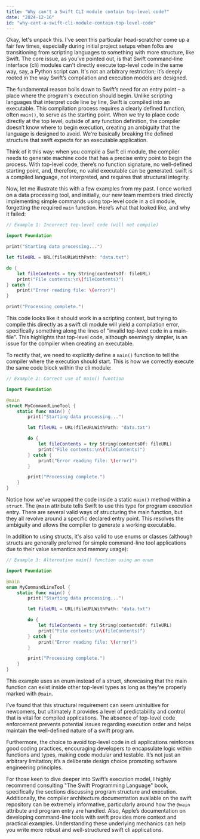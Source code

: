 ```yaml
---
title: "Why can't a Swift CLI module contain top-level code?"
date: "2024-12-16"
id: "why-cant-a-swift-cli-module-contain-top-level-code"
---
```


Okay, let's unpack this. I've seen this particular head-scratcher come up a fair few times, especially during initial project setups when folks are transitioning from scripting languages to something with more structure, like Swift. The core issue, as you’ve pointed out, is that Swift command-line interface (cli) modules can't directly execute top-level code in the same way, say, a Python script can. It's not an arbitrary restriction; it’s deeply rooted in the way Swift’s compilation and execution models are designed.

The fundamental reason boils down to Swift’s need for an entry point – a place where the program's execution should begin. Unlike scripting languages that interpret code line by line, Swift is compiled into an executable. This compilation process requires a clearly defined function, often `main()`, to serve as the starting point. When we try to place code directly at the top level, outside of any function definition, the compiler doesn’t know where to begin execution, creating an ambiguity that the language is designed to avoid. We're basically breaking the defined structure that swift expects for an executable application.

Think of it this way: when you compile a Swift cli module, the compiler needs to generate machine code that has a precise entry point to begin the process. With top-level code, there’s no function signature, no well-defined starting point, and, therefore, no valid executable can be generated. swift is a compiled language, not interpreted, and requires that structural integrity.

Now, let me illustrate this with a few examples from my past. I once worked on a data processing tool, and initially, our new team members tried directly implementing simple commands using top-level code in a cli module, forgetting the required `main` function. Here’s what that looked like, and why it failed:

```swift
// Example 1: Incorrect top-level code (will not compile)

import Foundation

print("Starting data processing...")

let fileURL = URL(fileURLWithPath: "data.txt")

do {
    let fileContents = try String(contentsOf: fileURL)
    print("File contents:\n\(fileContents)")
} catch {
    print("Error reading file: \(error)")
}

print("Processing complete.")
```

This code looks like it should work in a scripting context, but trying to compile this directly as a swift cli module will yield a compilation error, specifically something along the lines of "invalid top-level code in a main-file". This highlights that top-level code, although seemingly simpler, is an issue for the compiler when creating an executable.

To rectify that, we need to explicitly define a `main()` function to tell the compiler where the execution should start. This is how we correctly execute the same code block within the cli module:

```swift
// Example 2: Correct use of main() function

import Foundation

@main
struct MyCommandLineTool {
    static func main() {
        print("Starting data processing...")

        let fileURL = URL(fileURLWithPath: "data.txt")

        do {
            let fileContents = try String(contentsOf: fileURL)
            print("File contents:\n\(fileContents)")
        } catch {
            print("Error reading file: \(error)")
        }

        print("Processing complete.")
    }
}
```

Notice how we've wrapped the code inside a static `main()` method within a `struct`. The `@main` attribute tells Swift to use this type for program execution entry. There are several valid ways of structuring the main function, but they all revolve around a specific declared entry point. This resolves the ambiguity and allows the compiler to generate a working executable.

In addition to using structs, it's also valid to use enums or classes (although structs are generally preferred for simple command-line tool applications due to their value semantics and memory usage):

```swift
// Example 3: Alternative main() function using an enum

import Foundation

@main
enum MyCommandLineTool {
    static func main() {
        print("Starting data processing...")

        let fileURL = URL(fileURLWithPath: "data.txt")

        do {
            let fileContents = try String(contentsOf: fileURL)
            print("File contents:\n\(fileContents)")
        } catch {
            print("Error reading file: \(error)")
        }

        print("Processing complete.")
    }
}

```
This example uses an enum instead of a struct, showcasing that the main function can exist inside other top-level types as long as they're properly marked with `@main`.

I’ve found that this structural requirement can seem unintuitive for newcomers, but ultimately it provides a level of predictability and control that is vital for compiled applications. The absence of top-level code enforcement prevents potential issues regarding execution order and helps maintain the well-defined nature of a swift program.

Furthermore, the choice to avoid top-level code in cli applications reinforces good coding practices, encouraging developers to encapsulate logic within functions and types, making code modular and testable. It’s not just an arbitrary limitation; it’s a deliberate design choice promoting software engineering principles.

For those keen to dive deeper into Swift’s execution model, I highly recommend consulting "The Swift Programming Language" book, specifically the sections discussing program structure and execution. Additionally, the compiler architecture documentation available on the swift repository can be extremely informative, particularly around how the `@main` attribute and program entry are handled. Also, Apple’s documentation on developing command-line tools with swift provides more context and practical examples. Understanding these underlying mechanics can help you write more robust and well-structured swift cli applications.
